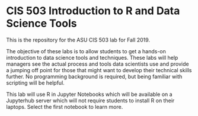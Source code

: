 # CIS 503 Introduction to R and Data Science Tools

This is the repository for the ASU CIS 503 lab for Fall 2019. 

The objective of these labs is to allow students to get a hands-on introduction to data science tools and techniques. These labs will  help managers see the actual process and tools data scientists use and provide a jumping off point for those that might want to develop their technical skills further. No programming background is required, but being familiar with scripting will be helpful. 

This lab will use R in Jupyter Notebooks which will be available on a Jupyterhub server which will not require students to install R on their laptops. Select the first notebook to learn more.
